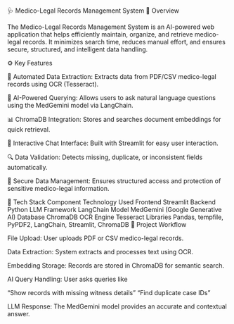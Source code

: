 🩺 Medico-Legal Records Management System
📘 Overview

The Medico-Legal Records Management System is an AI-powered web application that helps efficiently maintain, organize, and retrieve medico-legal records.
It minimizes search time, reduces manual effort, and ensures secure, structured, and intelligent data handling.

⚙️ Key Features

  🧾 Automated Data Extraction: Extracts data from PDF/CSV medico-legal records using OCR (Tesseract).

  🧠 AI-Powered Querying: Allows users to ask natural language questions using the MedGemini model via LangChain.

  📊 ChromaDB Integration: Stores and searches document embeddings for quick retrieval.

  💬 Interactive Chat Interface: Built with Streamlit for easy user interaction.

  🔍 Data Validation: Detects missing, duplicate, or inconsistent fields automatically.

  🧱 Secure Data Management: Ensures structured access and protection of sensitive medico-legal information.

🧰 Tech Stack
Component	Technology Used
Frontend	Streamlit
Backend	Python
LLM Framework	LangChain
Model	MedGemini (Google Generative AI)
Database	ChromaDB
OCR Engine	Tesseract
Libraries	Pandas, tempfile, PyPDF2, LangChain, Streamlit, ChromaDB
🚀 Project Workflow

File Upload: User uploads PDF or CSV medico-legal records.

Data Extraction: System extracts and processes text using OCR.

Embedding Storage: Records are stored in ChromaDB for semantic search.

AI Query Handling: User asks queries like

“Show records with missing witness details”
“Find duplicate case IDs”

LLM Response: The MedGemini model provides an accurate and contextual answer.
